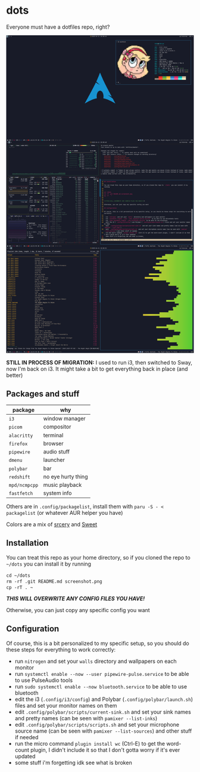 # dots
Everyone must have a dotfiles repo, right?

![screenshot](https://raw.githubusercontent.com/PowerMan2206/dots/master/screenshot.png)

**STILL IN PROCESS OF MIGRATION:** I used to run i3, then switched to Sway, now I'm back on i3. It might take a bit to get everything back in place (and better)

## Packages and stuff

package       | why
--------------|--------------
`i3`          | window manager
`picom`       | compositor
`alacritty`   | terminal
`firefox`     | browser
`pipewire`    | audio stuff
`dmenu`       | launcher
`polybar`     | bar
`redshift`    | no eye hurty thing
`mpd/ncmpcpp` | music playback
`fastfetch`   | system info

Others are in `.config/packagelist`, install them with `paru -S - < packagelist` (or whatever AUR helper you have)

Colors are a mix of [srcery](https://srcery.sh) and [Sweet](https://github.com/EliverLara/Sweet)

## Installation

You can treat this repo as your home directory, so if you cloned the repo to `~/dots` you can install it by running

```
cd ~/dots
rm -rf .git README.md screenshot.png
cp -rT . ~
```

***THIS WILL OVERWRITE ANY CONFIG FILES YOU HAVE!***

Otherwise, you can just copy any specific config you want

## Configuration

Of course, this is a bit personalized to my specific setup, so you should do these steps for everything to work correctly:

- run `nitrogen` and set your `walls` directory and wallpapers on each monitor
- run `systemctl enable --now --user pipewire-pulse.service` to be able to use PulseAudio tools
- run `sudo systemctl enable --now bluetooth.service` to be able to use bluetooth
- edit the i3 (`.config/i3/config`) and Polybar (`.config/polybar/launch.sh`) files and set your monitor names on them
- edit `.config/polybar/scripts/current-sink.sh` and set your sink names and pretty names (can be seen with `pamixer --list-inks`)
- edit `.config/polybar/scripts/scripts.sh` and set your microphone source name (can be seen with `pamixer --list-sources`) and other stuff if needed
- run the micro command `plugin install wc` (Ctrl-E) to get the word-count plugin, I didn't include it so that I don't gotta worry if it's ever updated
- some stuff i'm forgetting idk see what is broken
